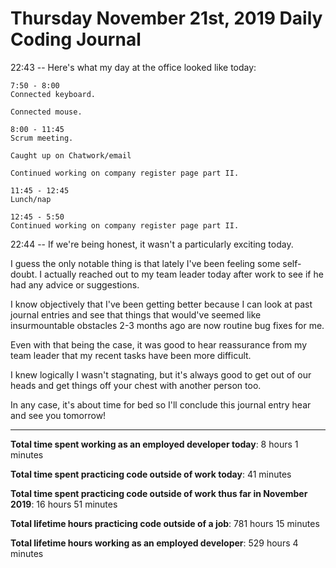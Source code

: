 # Thursday November 21st, 2019 Daily Coding Journal

22:43 -- Here's what my day at the office looked like today:
```
7:50 - 8:00
Connected keyboard.

Connected mouse.

8:00 - 11:45
Scrum meeting.

Caught up on Chatwork/email

Continued working on company register page part II.

11:45 - 12:45
Lunch/nap

12:45 - 5:50
Continued working on company register page part II.
```
22:44 -- If we're being honest, it wasn't a particularly exciting today.

I guess the only notable thing is that lately I've been feeling some self-doubt. I actually reached out to my team leader today after work to see if he had any advice or suggestions.

I know objectively that I've been getting better because I can look at past journal entries and see that things that would've seemed like insurmountable obstacles 2-3 months ago are now routine bug fixes for me.

Even with that being the case, it was good to hear reassurance from my team leader that my recent tasks have been more difficult.

I knew logically I wasn't stagnating, but it's always good to get out of our heads and get things off your chest with another person too.

In any case, it's about time for bed so I'll conclude this journal entry hear and see you tomorrow!
___
**Total time spent working as an employed developer today**: 8 hours 1 minutes

**Total time spent practicing code outside of work today**: 41 minutes

**Total time spent practicing code outside of work thus far in November 2019**: 16 hours 51 minutes

**Total lifetime hours practicing code outside of a job**: 781 hours 15 minutes

**Total lifetime hours working as an employed developer**: 529 hours 4 minutes